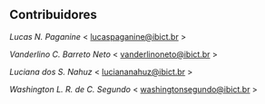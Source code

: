 ## Contribuidores

_Lucas N. Paganine_ < lucaspaganine@ibict.br >

_Vanderlino C. Barreto Neto_ < vanderlinoneto@ibict.br >

_Luciana dos S. Nahuz_ < luciananahuz@ibict.br >

_Washington L. R. de C. Segundo_ < washingtonsegundo@ibict.br >